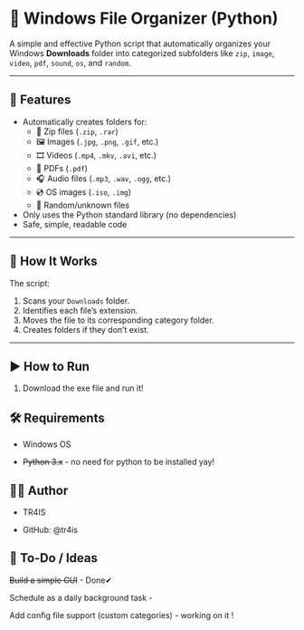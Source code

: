 # 🧹 Windows File Organizer (Python)

A simple and effective Python script that automatically organizes your Windows **Downloads** folder into categorized subfolders like `zip`, `image`, `video`, `pdf`, `sound`, `os`, and `random`.

---

## 🚀 Features

- Automatically creates folders for:
  - 📁 Zip files (`.zip`, `.rar`)
  - 🖼️ Images (`.jpg`, `.png`, `.gif`, etc.)
  - 🎞️ Videos (`.mp4`, `.mkv`, `.avi`, etc.)
  - 📄 PDFs (`.pdf`)
  - 🎧 Audio files (`.mp3`, `.wav`, `.ogg`, etc.)
  - 💿 OS images (`.iso`, `.img`)
  - 🧪 Random/unknown files
- Only uses the Python standard library (no dependencies)
- Safe, simple, readable code

---

## 📂 How It Works

The script:
1. Scans your `Downloads` folder.
2. Identifies each file’s extension.
3. Moves the file to its corresponding category folder.
4. Creates folders if they don’t exist.

---

## ▶️ How to Run

1. Download the exe file and run it!

## 🛠 Requirements

  - Windows OS

  - ~~Python 3.x~~   - no need for python to be installed yay!



## 🙋‍♂️ Author

  - TR4IS

  - GitHub: @tr4is

## 📝 To-Do / Ideas

  ~~Build a simple GUI~~ - Done✔

  Schedule as a daily background task  - 

  Add config file support (custom categories) - working on it !

